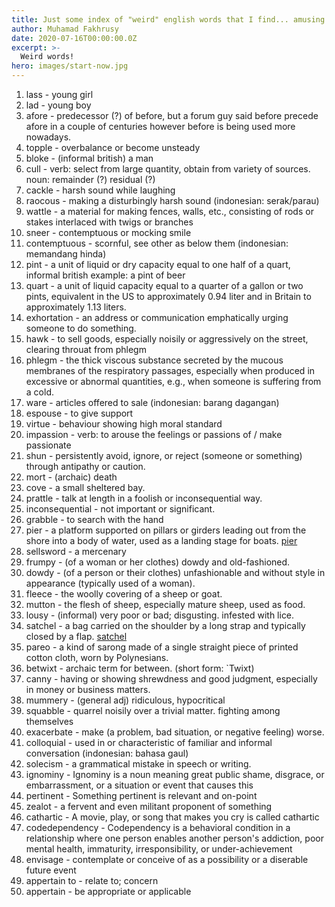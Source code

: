 ```yaml
---
title: Just some index of "weird" english words that I find... amusing (or just downright new!) :D
author: Muhamad Fakhrusy
date: 2020-07-16T00:00:00.0Z
excerpt: >-
  Weird words!
hero: images/start-now.jpg
---
```


1. lass - young girl
2. lad - young boy
3. afore - predecessor (?) of before, but a forum guy said before precede afore in a couple of centuries however before is being used more nowadays.
4. topple - overbalance or become unsteady
5. bloke - (informal british) a man
6. cull - verb: select from large quantity, obtain from variety of sources. noun: remainder (?) residual (?)
7. cackle - harsh sound while laughing
8. raocous - making a disturbingly harsh sound (indonesian: serak/parau)
9. wattle - a material for making fences, walls, etc., consisting of rods or stakes interlaced with twigs or branches
10. sneer - contemptuous or mocking smile
11. contemptuous - scornful, see other as below them (indonesian: memandang hinda)
12. pint - a unit of liquid or dry capacity equal to one half of a quart, informal british example: a pint of beer
13. quart - a unit of liquid capacity equal to a quarter of a gallon or two pints, equivalent in the US to approximately 0.94 liter and in Britain to approximately 1.13 liters.
14. exhortation - an address or communication emphatically urging someone to do something.
15. hawk - to sell goods, especially noisily or aggressively on the street, clearing throuat from phlegm
16. phlegm - the thick viscous substance secreted by the mucous membranes of the respiratory passages, especially when produced in excessive or abnormal quantities, e.g., when someone is suffering from a cold.
17. ware - articles offered to sale (indonesian: barang dagangan)
18. espouse - to give support
19. virtue - behaviour showing high moral standard
20. impassion - verb: to arouse the feelings or passions of / make passionate
21. shun - persistently avoid, ignore, or reject (someone or something) through antipathy or caution.
22. mort - (archaic) death
23. cove - a small sheltered bay.
24. prattle - talk at length in a foolish or inconsequential way.
25. inconsequential - not important or significant.
26. grabble - to search with the hand
27. pier - a platform supported on pillars or girders leading out from the shore into a body of water, used as a landing stage for boats.
[pier](http://t2.gstatic.com/images?q=tbn:ANd9GcSMHCXVtOTbUXveexH2Ejg233n92Yj5Fy5u0mfi6PHUMHaJEkf8cncEwh2QwyCNAjPs2hhw_k0xRAgZh_mV8AA)
28. sellsword - a mercenary
29. frumpy - (of a woman or her clothes) dowdy and old-fashioned.
30. dowdy - (of a person or their clothes) unfashionable and without style in appearance (typically used of a woman).
31. fleece - the woolly covering of a sheep or goat.
32. mutton - the flesh of sheep, especially mature sheep, used as food.
33. lousy - (informal) very poor or bad; disgusting. infested with lice.
34. satchel - a bag carried on the shoulder by a long strap and typically closed by a flap.
[satchel](http://t3.gstatic.com/images?q=tbn:ANd9GcSgSpqmqbuXxq19CSsu5WCDMVYo_Onbn61M51pZjqp_9x20n9BP49NcjL2-G3VOLh2C8NUG7-xIZ-PXy3UJcas)
35. pareo - a kind of sarong made of a single straight piece of printed cotton cloth, worn by Polynesians.
36. betwixt - archaic term for between. (short form: `Twixt)
37. canny - having or showing shrewdness and good judgment, especially in money or business matters.
38. mummery - (general adj) ridiculous, hypocritical 
39. squabble - quarrel noisily over a trivial matter. fighting among themselves
30. exacerbate - make (a problem, bad situation, or negative feeling) worse.
31. colloquial - used in or characteristic of familiar and informal conversation (indonesian: bahasa gaul)
32. solecism - a grammatical mistake in speech or writing.
33. ignominy - Ignominy is a noun meaning great public shame, disgrace, or embarrassment, or a situation or event that causes this
34. pertinent - Something pertinent is relevant and on-point
35. zealot - a fervent and even militant proponent of something
36. cathartic - A movie, play, or song that makes you cry is called cathartic
37. codedependency - Codependency is a behavioral condition in a relationship where one person enables another person's addiction, poor mental health, immaturity, irresponsibility, or under-achievement
38. envisage - contemplate or conceive of as a possibility or a diserable future event
39. appertain to - relate to; concern
40. appertain - be appropriate or applicable